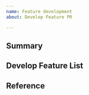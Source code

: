 ```yaml
---
name: Feature development
about: Develop Feature PR

---
```


## Summary

## Develop Feature List

## Reference